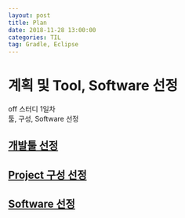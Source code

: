 ```yaml
---
layout: post
title: Plan
date: 2018-11-28 13:00:00
categories: TIL
tag: Gradle, Eclipse
---
```

# 계획 및 Tool, Software 선정

off 스터디 1일차  
툴, 구성, Software 선정  

## [개발툴 선정](https://trello.com/c/l0UH7Wum/7-%EA%B0%9C%EB%B0%9C%ED%88%B4-%EC%84%A0%EC%A0%95)

## [Project 구성 선정](https://trello.com/c/8LcLHPSF/9-project-%EA%B5%AC%EC%84%B1-%EC%84%A0%EC%A0%95)

## [Software 선정](https://trello.com/c/a0Kg7sgL/8-software-%EC%84%A0%EC%A0%95)